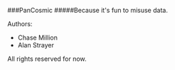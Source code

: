 ###PanCosmic
#####Because it's fun to misuse data.

Authors:
* Chase Million
* Alan Strayer

All rights reserved for now.
